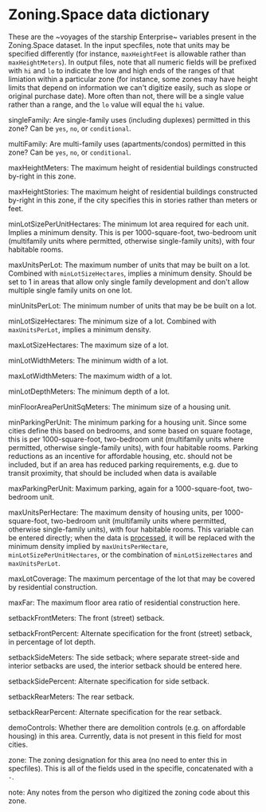 # Zoning.Space data dictionary

These are the ~voyages of the starship Enterprise~ variables present in the Zoning.Space dataset. In the input specfiles, note that units may be specified differently (for instance, `maxHeightFeet` is allowable rather than `maxHeightMeters`). In output files, note that all numeric fields will be prefixed with `hi` and `lo` to indicate the low and high ends of the ranges of that limiation within a particular zone (for instance, some zones may have height limits that depend on information we can't digitize easily, such as slope or original purchase date). More often than not, there will be a single value rather than a range, and the `lo` value will equal the `hi` value.

singleFamily: Are single-family uses (including duplexes) permitted in this zone? Can be `yes`, `no`, or `conditional`.

multiFamily: Are multi-family uses (apartments/condos) permitted in this zone? Can be `yes`, `no`, or `conditional`.

maxHeightMeters: The maximum height of residential buildings constructed by-right in this zone.

maxHeightStories: The maximum height of residential buildings constructed by-right in this zone, if the city specifies this in stories rather than meters or feet.

minLotSizePerUnitHectares: The minimum lot area required for each unit. Implies a minimum density. This is per 1000-square-foot, two-bedroom unit (multifamily units where permitted, otherwise single-family units), with four habitable rooms.

maxUnitsPerLot: The maximum number of units that may be built on a lot. Combined with `minLotSizeHectares`, implies a minimum density. Should be set to 1 in areas that allow only single family development and don't allow multiple single family units on one lot.

minUnitsPerLot: The minimum number of units that may be be built on a lot.

minLotSizeHectares: The minimum size of a lot. Combined with `maxUnitsPerLot`, implies a minimum density.

maxLotSizeHectares: The maximum size of a lot.

minLotWidthMeters: The minimum width of a lot.

maxLotWidthMeters: The maximum width of a lot.

minLotDepthMeters: The minimum depth of a lot.

minFloorAreaPerUnitSqMeters: The minimum size of a housing unit.

minParkingPerUnit: The minimum parking for a housing unit. Since some cities define this based on bedrooms, and some based on square footage, this is per 1000-square-foot, two-bedroom unit (multifamily units where permitted, otherwise single-family units), with four habitable rooms. Parking reductions as an incentive for affordable housing, etc. should not be included, but if an area has reduced parking requirements, e.g. due to transit proximity, that should be included when data is available

maxParkingPerUnit: Maximum parking, again for a 1000-square-foot, two-bedroom unit.

maxUnitsPerHectare: The maximum density of housing units, per 1000-square-foot, two-bedroom unit (multifamily units where permitted, otherwise single-family units), with four habitable rooms. This variable can be entered directly; when the data is [processed](processing), it will be replaced with the minimum density implied by `maxUnitsPerHectare`, `minLotSizePerUnitHectares`, or the combination of `minLotSizeHectares` and `maxUnitsPerLot`.

maxLotCoverage: The maximum percentage of the lot that may be covered by residential construction.

maxFar: The maximum floor area ratio of residential construction here.

setbackFrontMeters: The front (street) setback.

setbackFrontPercent: Alternate specification for the front (street) setback, in percentage of lot depth.

setbackSideMeters: The side setback; where separate street-side and interior setbacks are used, the interior setback should be entered here.

setbackSidePercent: Alternate specification for side setback.

setbackRearMeters: The rear setback.

setbackRearPercent: Alternate specification for the rear setback.

demoControls: Whether there are demolition controls (e.g. on affordable housing) in this area. Currently, data is not present in this field for most cities.

zone: The zoning designation for this area (no need to enter this in specfiles). This is all of the fields used in the specifle, concatenated with a `-`.

note: Any notes from the person who digitized the zoning code about this zone.
